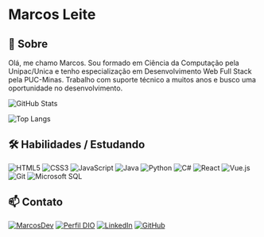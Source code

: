 # Marcos Leite

## 💬 Sobre

Olá, me chamo Marcos. Sou formado em Ciência da Computação pela Unipac/Unica e tenho especialização em Desenvolvimento Web Full Stack pela PUC-Minas. Trabalho com suporte técnico a muitos anos e busco uma oportunidade no desenvolvimento.

![GitHub Stats](https://github-stats-two-beta.vercel.app/api?username=mabner&theme=transparent&bg_color=000&border_color=30A3DC&show_icons=true&icon_color=30A3DC&title_color=E94D5F&text_color=FFF)

![Top Langs](https://github-stats-two-beta.vercel.app/api/top-langs/?username=mabner&layout=compact&langs_count=8&bg_color=000&border_color=30A3DC&title_color=E94D5F&text_color=FFF)

## 🛠 Habilidades / Estudando

![HTML5](https://img.shields.io/badge/HTML5-000?style=for-the-badge&logo=html5)
![CSS3](https://img.shields.io/badge/CSS3-000?style=for-the-badge&logo=css3&logoColor=264CE4)
![JavaScript](https://img.shields.io/badge/JavaScript-000?style=for-the-badge&logo=javascript)
![Java](https://img.shields.io/badge/Java-000?style=for-the-badge&logo=openjdk)
![Python](https://img.shields.io/badge/Python-000?style=for-the-badge&logo=python)
![C#](https://img.shields.io/badge/C%23-000?style=for-the-badge&logo=c-sharp&logoColor=823085)
![React](https://img.shields.io/badge/React-000?style=for-the-badge&logo=react)
![Vue.js](https://img.shields.io/badge/VUE-000?style=for-the-badge&logo=vuedotjs)
![Git](https://img.shields.io/badge/git-000?style=for-the-badge&logo=git)
![Microsoft SQL](https://img.shields.io/badge/microsoft%20sql-000?style=for-the-badge&logo=microsoftsqlserver)

## 📫 Contato

[![MarcosDev](https://img.shields.io/badge/Portfolio%20(WIP)-000?style=for-the-badge&logo=netlify)](https://marcosleite.dev)
[![Perfil DIO](https://img.shields.io/badge/-Perfil%20DIO-000?style=for-the-badge)](https://www.dio.me/users/leyd_silva)
[![LinkedIn](https://img.shields.io/badge/LinkedIn-000?style=for-the-badge&logo=linkedin&logoColor=0E76A8)](https://www.linkedin.com/in/marcos-abner-leite/)
[![GitHub](https://img.shields.io/badge/GitHub-000?style=for-the-badge&logo=github)](https://github.com/mabner/)